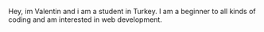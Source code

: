 Hey, im Valentin and i am a student in Turkey.
I am a beginner to all kinds of coding and am interested in web development.
